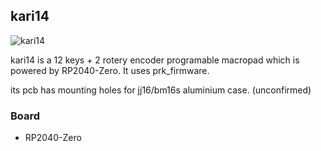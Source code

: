 ## kari14
![kari14](https://user-images.githubusercontent.com/59608096/154531513-5889a289-2c14-46c9-8dc0-dad8be186d76.jpg)

kari14 is a 12 keys + 2 rotery encoder programable macropad which is powered by RP2040-Zero.
It uses prk_firmware.

its pcb has mounting holes for jj16/bm16s aluminium case. (unconfirmed)

### Board

- RP2040-Zero
